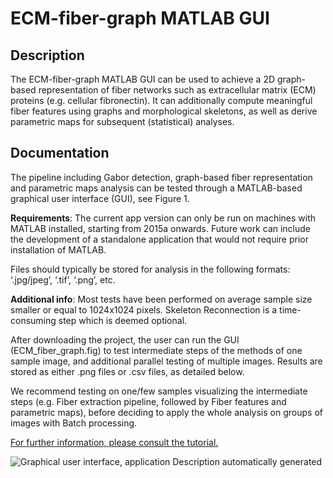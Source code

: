 ECM-fiber-graph MATLAB GUI
=====================

## Description

The ECM-fiber-graph MATLAB GUI can be used to achieve a 2D graph-based representation of fiber networks such as extracellular matrix (ECM) proteins (e.g. cellular fibronectin). It can additionally compute meaningful fiber features using graphs and morphological skeletons, as well as derive parametric maps for subsequent (statistical) analyses.

## Documentation

The pipeline including Gabor detection, graph-based fiber representation and parametric maps analysis can be tested through a MATLAB-based graphical user interface (GUI), see Figure 1. 

**Requirements**: The current app version can only be run on machines with MATLAB installed, starting from 2015a onwards. Future work can include the development of a standalone application that would not require prior installation of MATLAB.

Files should typically be stored for analysis in the following formats: ‘.jpg/jpeg’, ‘.tif’, ‘.png’, etc.

**Additional info**: Most tests have been performed on average sample size smaller or equal to 1024x1024 pixels. Skeleton Reconnection is a time-consuming step which is deemed optional. 

After downloading the project, the user can run the GUI (ECM_fiber_graph.fig) to test intermediate steps of the methods of one sample image, and additional parallel testing of multiple images. Results are stored as either .png files or .csv files, as detailed below.

We recommend testing on one/few samples visualizing the intermediate steps (e.g. Fiber extraction pipeline, followed by Fiber features and parametric maps), before deciding to apply the whole analysis on groups of images with Batch processing.

[For further information, please consult the tutorial.](https://github.com/aigrapa/ECM-fiber-graph/blob/main/Tutorial_ECM-fiber-graph.pdf)

![Graphical user interface, application Description automatically
generated](./readme_images//media/image1.png)


